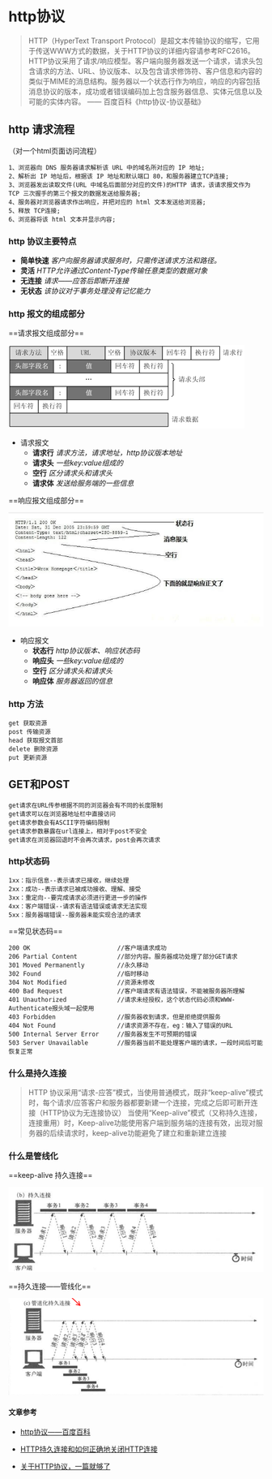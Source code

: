 # http协议

>HTTP（HyperText Transport Protocol）是超文本传输协议的缩写，它用于传送WWW方式的数据，关于HTTP协议的详细内容请参考RFC2616。HTTP协议采用了请求/响应模型。客户端向服务器发送一个请求，请求头包含请求的方法、URL、协议版本、以及包含请求修饰符、客户信息和内容的类似于MIME的消息结构。服务器以一个状态行作为响应，响应的内容包括消息协议的版本，成功或者错误编码加上包含服务器信息、实体元信息以及可能的实体内容。 —— 百度百科《http协议-协议基础》

## http 请求流程

（对一个html页面访问流程）

    1、浏览器向 DNS 服务器请求解析该 URL 中的域名所对应的 IP 地址;
    2、解析出 IP 地址后，根据该 IP 地址和默认端口 80，和服务器建立TCP连接;
    3、浏览器发出读取文件(URL 中域名后面部分对应的文件)的HTTP 请求，该请求报文作为 TCP 三次握手的第三个报文的数据发送给服务器;
    4、服务器对浏览器请求作出响应，并把对应的 html 文本发送给浏览器;
    5、释放 TCP连接;
    6、浏览器将该 html 文本并显示内容;

### http 协议主要特点

* **简单快速** *客户向服务器请求服务时，只需传送请求方法和路径。*
* **灵活** *HTTP允许通过Content-Type传输任意类型的数据对象*
* **无连接** *请求——应答后即断开连接*
* **无状态** *该协议对于事务处理没有记忆能力*

### http 报文的组成部分

==请求报文组成部分==

![请求报文](../images/http/1.png)

* 请求报文
  * **请求行** *请求方法，请求地址，http协议版本地址*
  * **请求头** *一些key:value组成的*
  * **空行** *区分请求头和请求头*
  * **请求体** *发送给服务端的一些信息*

==响应报文组成部分==

![响应报文](../images/http/2.jpg)

* 响应报文
  * **状态行** *http协议版本、响应状态码*
  * **响应头** *一些key:value组成的*
  * **空行** *区分请求头和请求头*
  * **响应体** *服务器返回的信息*

### http 方法

    get 获取资源
    post 传输资源
    head 获取报文首部
    delete 删除资源
    put 更新资源

## GET和POST

    get请求在URL传参根据不同的浏览器会有不同的长度限制
    get请求可以在浏览器地址栏中直接访问
    get请求参数会有ASCII字符编码限制
    get请求参数暴露在url连接上，相对于post不安全
    get请求在浏览器回退时不会再次请求，post会再次请求

### http状态码

    1xx：指示信息--表示请求已接收，继续处理
    2xx：成功--表示请求已被成功接收、理解、接受
    3xx：重定向--要完成请求必须进行更进一步的操作
    4xx：客户端错误--请求有语法错误或请求无法实现
    5xx：服务器端错误--服务器未能实现合法的请求

==常见状态码==

    200 OK                        //客户端请求成功
    206 Partial Content           //部分内容。服务器成功处理了部分GET请求
    301 Moved Permanently         //永久移动
    302 Found                     //临时移动
    304 Not Modified              //资源未修改
    400 Bad Request               //客户端请求有语法错误，不能被服务器所理解
    401 Unauthorized              //请求未经授权，这个状态代码必须和WWW-Authenticate报头域一起使用
    403 Forbidden                 //服务器收到请求，但是拒绝提供服务
    404 Not Found                 //请求资源不存在，eg：输入了错误的URL
    500 Internal Server Error     //服务器发生不可预期的错误
    503 Server Unavailable        //服务器当前不能处理客户端的请求，一段时间后可能恢复正常

### 什么是持久连接

>HTTP 协议采用“请求-应答”模式，当使用普通模式，既非“keep-alive”模式时，每个请求/应答客户和服务器都要新建一个连接，完成之后即可断开连接（HTTP协议为无连接协议）
> 当使用“Keep-alive”模式（又称持久连接，连接重用）时，Keep-alive功能使用客户端到服务端的连接有效，出现对服务器的后续请求时，keep-alive功能避免了建立和重新建立连接

### 什么是管线化

==keep-alive 持久连接==

![管线化](../images/http/3.png)

==持久连接——管线化==

![管线化](../images/http/4.png)

#### 文章参考

* [http协议——百度百科](https://baike.baidu.com/item/http/243074?fromtitle=%E8%B6%85%E6%96%87%E6%9C%AC%E4%BC%A0%E8%BE%93%E5%8D%8F%E8%AE%AE&fromid=8535513)

* [HTTP持久连接和如何正确地关闭HTTP连接](https://www.cnblogs.com/hapjin/p/5815368.html?utm_source=itdadao&utm_medium=referral)

* [关于HTTP协议，一篇就够了](https://www.cnblogs.com/ranyonsue/p/5984001.html)